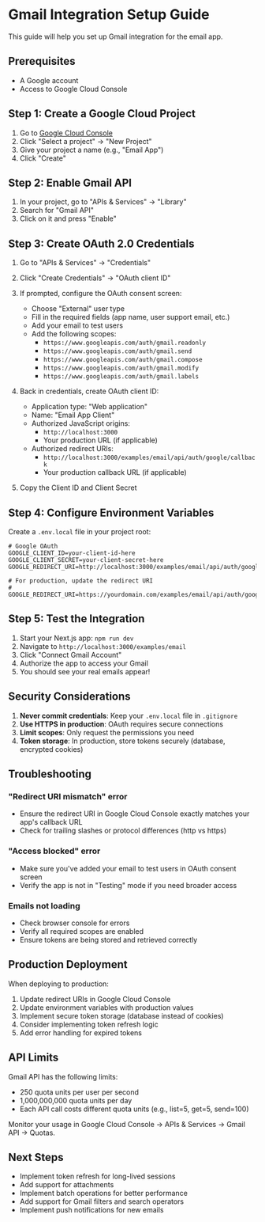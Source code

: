 # Gmail Integration Setup Guide

This guide will help you set up Gmail integration for the email app.

## Prerequisites

- A Google account
- Access to Google Cloud Console

## Step 1: Create a Google Cloud Project

1. Go to [Google Cloud Console](https://console.cloud.google.com/)
2. Click "Select a project" → "New Project"
3. Give your project a name (e.g., "Email App")
4. Click "Create"

## Step 2: Enable Gmail API

1. In your project, go to "APIs & Services" → "Library"
2. Search for "Gmail API"
3. Click on it and press "Enable"

## Step 3: Create OAuth 2.0 Credentials

1. Go to "APIs & Services" → "Credentials"
2. Click "Create Credentials" → "OAuth client ID"
3. If prompted, configure the OAuth consent screen:

   - Choose "External" user type
   - Fill in the required fields (app name, user support email, etc.)
   - Add your email to test users
   - Add the following scopes:
     - `https://www.googleapis.com/auth/gmail.readonly`
     - `https://www.googleapis.com/auth/gmail.send`
     - `https://www.googleapis.com/auth/gmail.compose`
     - `https://www.googleapis.com/auth/gmail.modify`
     - `https://www.googleapis.com/auth/gmail.labels`

4. Back in credentials, create OAuth client ID:

   - Application type: "Web application"
   - Name: "Email App Client"
   - Authorized JavaScript origins:
     - `http://localhost:3000`
     - Your production URL (if applicable)
   - Authorized redirect URIs:
     - `http://localhost:3000/examples/email/api/auth/google/callback`
     - Your production callback URL (if applicable)

5. Copy the Client ID and Client Secret

## Step 4: Configure Environment Variables

Create a `.env.local` file in your project root:

```env
# Google OAuth
GOOGLE_CLIENT_ID=your-client-id-here
GOOGLE_CLIENT_SECRET=your-client-secret-here
GOOGLE_REDIRECT_URI=http://localhost:3000/examples/email/api/auth/google/callback

# For production, update the redirect URI
# GOOGLE_REDIRECT_URI=https://yourdomain.com/examples/email/api/auth/google/callback
```

## Step 5: Test the Integration

1. Start your Next.js app: `npm run dev`
2. Navigate to `http://localhost:3000/examples/email`
3. Click "Connect Gmail Account"
4. Authorize the app to access your Gmail
5. You should see your real emails appear!

## Security Considerations

1. **Never commit credentials**: Keep your `.env.local` file in `.gitignore`
2. **Use HTTPS in production**: OAuth requires secure connections
3. **Limit scopes**: Only request the permissions you need
4. **Token storage**: In production, store tokens securely (database, encrypted cookies)

## Troubleshooting

### "Redirect URI mismatch" error

- Ensure the redirect URI in Google Cloud Console exactly matches your app's callback URL
- Check for trailing slashes or protocol differences (http vs https)

### "Access blocked" error

- Make sure you've added your email to test users in OAuth consent screen
- Verify the app is not in "Testing" mode if you need broader access

### Emails not loading

- Check browser console for errors
- Verify all required scopes are enabled
- Ensure tokens are being stored and retrieved correctly

## Production Deployment

When deploying to production:

1. Update redirect URIs in Google Cloud Console
2. Update environment variables with production values
3. Implement secure token storage (database instead of cookies)
4. Consider implementing token refresh logic
5. Add error handling for expired tokens

## API Limits

Gmail API has the following limits:

- 250 quota units per user per second
- 1,000,000,000 quota units per day
- Each API call costs different quota units (e.g., list=5, get=5, send=100)

Monitor your usage in Google Cloud Console → APIs & Services → Gmail API → Quotas.

## Next Steps

- Implement token refresh for long-lived sessions
- Add support for attachments
- Implement batch operations for better performance
- Add support for Gmail filters and search operators
- Implement push notifications for new emails
